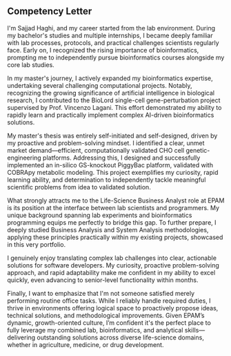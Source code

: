 ## Competency Letter

I'm Sajjad Haghi, and my career started from the lab environment. During my bachelor's studies and multiple internships, I became deeply familiar with lab processes, protocols, and practical challenges scientists regularly face. Early on, I recognized the rising importance of bioinformatics, prompting me to independently pursue bioinformatics courses alongside my core lab studies.

In my master's journey, I actively expanded my bioinformatics expertise, undertaking several challenging computational projects. Notably, recognizing the growing significance of artificial intelligence in biological research, I contributed to the BioLord single-cell gene-perturbation project supervised by Prof. Vincenzo Lagani. This effort demonstrated my ability to rapidly learn and practically implement complex AI-driven bioinformatics solutions.

My master's thesis was entirely self-initiated and self-designed, driven by my proactive and problem-solving mindset. I identified a clear, unmet market demand—efficient, computationally validated CHO cell genetic-engineering platforms. Addressing this, I designed and successfully implemented an in-silico GS-knockout PiggyBac platform, validated with COBRApy metabolic modeling. This project exemplifies my curiosity, rapid learning ability, and determination to independently tackle meaningful scientific problems from idea to validated solution.

What strongly attracts me to the Life-Science Business Analyst role at EPAM is its position at the interface between lab scientists and programmers. My unique background spanning lab experiments and bioinformatics programming equips me perfectly to bridge this gap. To further prepare, I deeply studied Business Analysis and System Analysis methodologies, applying these principles practically within my existing projects, showcased in this very portfolio.

I genuinely enjoy translating complex lab challenges into clear, actionable solutions for software developers. My curiosity, proactive problem-solving approach, and rapid adaptability make me confident in my ability to excel quickly, even advancing to senior-level functionality within months.

Finally, I want to emphasize that I'm not someone satisfied merely performing routine office tasks. While I reliably handle required duties, I thrive in environments offering logical space to proactively propose ideas, technical solutions, and methodological improvements. Given EPAM’s dynamic, growth-oriented culture, I’m confident it's the perfect place to fully leverage my combined lab, bioinformatics, and analytical skills—delivering outstanding solutions across diverse life-science domains, whether in agriculture, medicine, or drug development.
